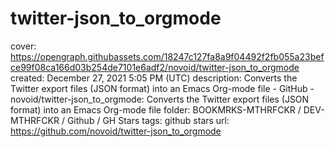 # twitter-json_to_orgmode

cover: https://opengraph.githubassets.com/18247c127fa8a9f04492f2fb055a23befce99f08ca166d03b254de7101e6adf2/novoid/twitter-json_to_orgmode
created: December 27, 2021 5:05 PM (UTC)
description: Converts the Twitter export files (JSON format) into an Emacs Org-mode file - GitHub - novoid/twitter-json_to_orgmode: Converts the Twitter export files (JSON format) into an Emacs Org-mode file
folder: BOOKMRKS-MTHRFCKR / DEV-MTHRFCKR / Github / GH Stars
tags: github stars
url: https://github.com/novoid/twitter-json_to_orgmode